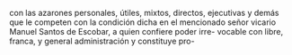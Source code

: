 con las azarones personales, útiles, mixtos, directos, ejecutivas y demás que le competen con la condición dicha en el mencionado señor vicario Manuel Santos de Escobar, a quien confiere poder irre- vocable con libre, franca, y general administración y constituye pro-